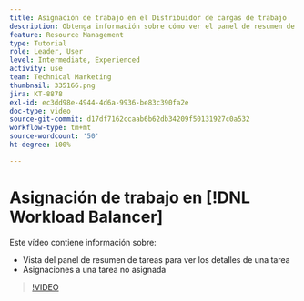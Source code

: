 ```yaml
---
title: Asignación de trabajo en el Distribuidor de cargas de trabajo
description: Obtenga información sobre cómo ver el panel de resumen de tareas y efectuar asignaciones a una tarea no asignada.
feature: Resource Management
type: Tutorial
role: Leader, User
level: Intermediate, Experienced
activity: use
team: Technical Marketing
thumbnail: 335166.png
jira: KT-8878
exl-id: ec3dd98e-4944-4d6a-9936-be83c390fa2e
doc-type: video
source-git-commit: d17df7162ccaab6b62db34209f50131927c0a532
workflow-type: tm+mt
source-wordcount: '50'
ht-degree: 100%

---
```


# Asignación de trabajo en [!DNL Workload Balancer]

Este vídeo contiene información sobre:

* Vista del panel de resumen de tareas para ver los detalles de una tarea
* Asignaciones a una tarea no asignada


>[!VIDEO](https://video.tv.adobe.com/v/3413804/?quality=12&learn=on&enablevpops&captions=spa)
